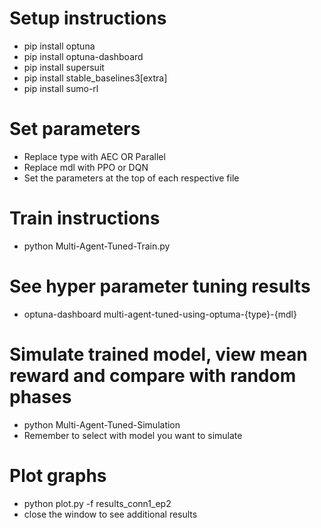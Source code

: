 # Setup instructions
- pip install optuna
- pip install optuna-dashboard
- pip install supersuit
- pip install stable_baselines3[extra]
- pip install sumo-rl

# Set parameters
- Replace type with AEC OR Parallel
- Replace mdl with PPO or DQN
- Set the parameters at the top of each respective file
# Train instructions
- python Multi-Agent-Tuned-Train.py

# See hyper parameter tuning results
- optuna-dashboard multi-agent-tuned-using-optuma-{type}-{mdl}

# Simulate trained model, view mean reward and compare with random phases
- python Multi-Agent-Tuned-Simulation
- Remember to select with model you want to simulate

# Plot graphs
- python plot.py -f results_conn1_ep2
- close the window to see additional results